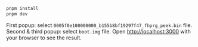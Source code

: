 ```bash
pnpm install
pnpm dev
```
First popup: select `0005f0e100000000_b155b8bf19297f47_fhprg_peek.bin` file.
Second & third popup: select `boot.img` file.
Open [http://localhost:3000](http://localhost:3000) with your browser to see the result.
